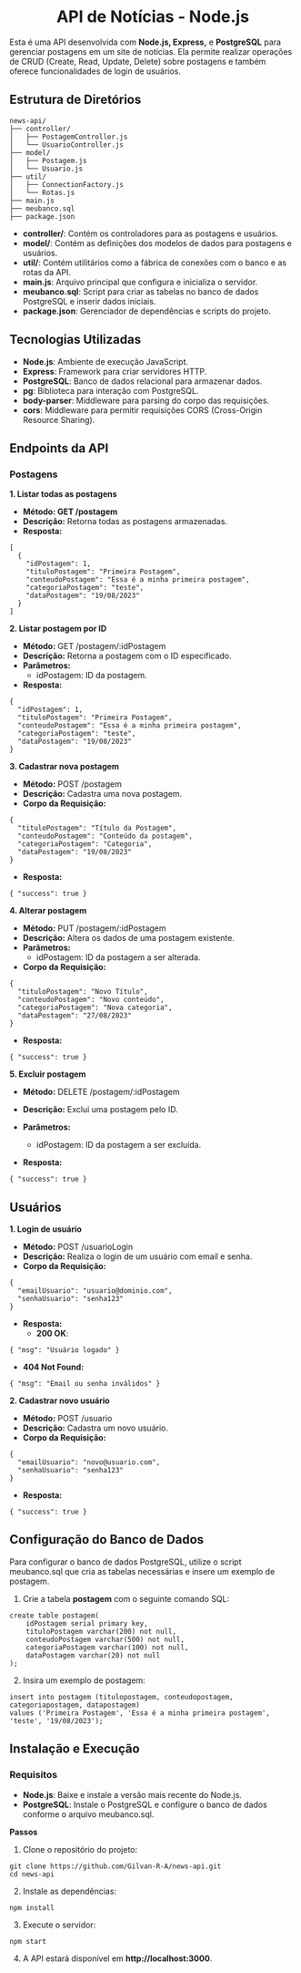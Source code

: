 <h1 align="center">
   API de Notícias - Node.js
</h1>   

Esta é uma API desenvolvida com **Node.js, Express,** e **PostgreSQL** para gerenciar postagens em um site de notícias. Ela permite realizar operações de CRUD (Create, Read, Update, Delete) sobre postagens e também oferece funcionalidades de login de usuários.   

## Estrutura de Diretórios   

```   
news-api/
├── controller/
│   ├── PostagemController.js
│   └── UsuarioController.js
├── model/
│   ├── Postagem.js
│   └── Usuario.js
├── util/
│   ├── ConnectionFactory.js
│   └── Rotas.js
├── main.js
├── meubanco.sql
├── package.json
```   

- **controller/**: Contém os controladores para as postagens e usuários.
- **model/**: Contém as definições dos modelos de dados para postagens e usuários.
- **util/**: Contém utilitários como a fábrica de conexões com o banco e as rotas da API.
- **main.js**: Arquivo principal que configura e inicializa o servidor.
- **meubanco.sql**: Script para criar as tabelas no banco de dados PostgreSQL e inserir dados iniciais.
- **package.json**: Gerenciador de dependências e scripts do projeto.   

## Tecnologias Utilizadas   

- **Node.js**: Ambiente de execução JavaScript.
- **Express**: Framework para criar servidores HTTP.
- **PostgreSQL**: Banco de dados relacional para armazenar dados.
- **pg**: Biblioteca para interação com PostgreSQL.
- **body-parser**: Middleware para parsing do corpo das requisições.
- **cors**: Middleware para permitir requisições CORS (Cross-Origin Resource Sharing).   


## Endpoints da API   

### Postagens   

**1. Listar todas as postagens**   

- **Método: GET /postagem**
- **Descrição:** Retorna todas as postagens armazenadas.
- **Resposta:**   

```   
[
  {
    "idPostagem": 1,
    "tituloPostagem": "Primeira Postagem",
    "conteudoPostagem": "Essa é a minha primeira postagem",
    "categoriaPostagem": "teste",
    "dataPostagem": "19/08/2023"
  }
]
```   
**2. Listar postagem por ID**   

- **Método:** GET /postagem/:idPostagem
- **Descrição:** Retorna a postagem com o ID especificado.
- **Parâmetros:**
   - idPostagem: ID da postagem.   
- **Resposta:**   

```   
{
  "idPostagem": 1,
  "tituloPostagem": "Primeira Postagem",
  "conteudoPostagem": "Essa é a minha primeira postagem",
  "categoriaPostagem": "teste",
  "dataPostagem": "19/08/2023"
}
```   

**3. Cadastrar nova postagem**   

- **Método:** POST /postagem
- **Descrição:** Cadastra uma nova postagem.
- **Corpo da Requisição:**   

```   
{
  "tituloPostagem": "Título da Postagem",
  "conteudoPostagem": "Conteúdo da postagem",
  "categoriaPostagem": "Categoria",
  "dataPostagem": "19/08/2023"
}   
```   
- **Resposta:**   

```   
{ "success": true }
```   

**4. Alterar postagem**   

- **Método:** PUT /postagem/:idPostagem
- **Descrição:** Altera os dados de uma postagem existente.
- **Parâmetros:**
   - idPostagem: ID da postagem a ser alterada.   
- **Corpo da Requisição:**   

```   
{
  "tituloPostagem": "Novo Título",
  "conteudoPostagem": "Novo conteúdo",
  "categoriaPostagem": "Nova categoria",
  "dataPostagem": "27/08/2023"
}
```   

- **Resposta:**   

```   
{ "success": true }
```   

**5. Excluir postagem**   

- **Método:** DELETE /postagem/:idPostagem
- **Descrição:** Exclui uma postagem pelo ID.
- **Parâmetros:**   
   - idPostagem: ID da postagem a ser excluída.   

- **Resposta:**   

```  
{ "success": true }
```   

## Usuários   

**1. Login de usuário**   

- **Método:** POST /usuarioLogin
- **Descrição:** Realiza o login de um usuário com email e senha.   
- **Corpo da Requisição:**   

```   
{
  "emailUsuario": "usuario@dominio.com",
  "senhaUsuario": "senha123"
}
```   

- **Resposta:**   
   - **200 OK**:   

```   
{ "msg": "Usuário logado" }
```   
- **404 Not Found:**   

```   
{ "msg": "Email ou senha inválidos" }
```   

**2. Cadastrar novo usuário**   

- **Método:** POST /usuario
- **Descrição:** Cadastra um novo usuário.   
- **Corpo da Requisição:**   

```   
{
  "emailUsuario": "novo@usuario.com",
  "senhaUsuario": "senha123"
}
```   

- **Resposta:**   

```   
{ "success": true }
```   

## Configuração do Banco de Dados   

Para configurar o banco de dados PostgreSQL, utilize o script meubanco.sql que cria as tabelas necessárias e insere um exemplo de postagem.   

1. Crie a tabela **postagem** com o seguinte comando SQL:   

```   
create table postagem(
    idPostagem serial primary key,
    tituloPostagem varchar(200) not null,
    conteudoPostagem varchar(500) not null,
    categoriaPostagem varchar(100) not null,
    dataPostagem varchar(20) not null
);
```   

2. Insira um exemplo de postagem:   

```   
insert into postagem (titulopostagem, conteudopostagem, categoriapostagem, datapostagem) 
values ('Primeira Postagem', 'Essa é a minha primeira postagem', 'teste', '19/08/2023');
```   

## Instalação e Execução   

### Requisitos   

- **Node.js**: Baixe e instale a versão mais recente do Node.js.
- **PostgreSQL**: Instale o PostgreSQL e configure o banco de dados conforme o arquivo meubanco.sql.   

**Passos**   

1. Clone o repositório do projeto:   

```   
git clone https://github.com/Gilvan-R-A/news-api.git
cd news-api
```   

2. Instale as dependências:   

```   
npm install
```   

3. Execute o servidor:   

```   
npm start
```   

4. A API estará disponível em **http://localhost:3000**.   
